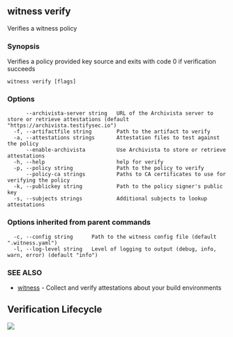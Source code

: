 ## witness verify

Verifies a witness policy

### Synopsis

Verifies a policy provided key source and exits with code 0 if verification succeeds

```
witness verify [flags]
```

### Options

```
      --archivista-server string   URL of the Archivista server to store or retrieve attestations (default "https://archivista.testifysec.io")
  -f, --artifactfile string        Path to the artifact to verify
  -a, --attestations strings       Attestation files to test against the policy
      --enable-archivista          Use Archivista to store or retrieve attestations
  -h, --help                       help for verify
  -p, --policy string              Path to the policy to verify
      --policy-ca strings          Paths to CA certificates to use for verifying the policy
  -k, --publickey string           Path to the policy signer's public key
  -s, --subjects strings           Additional subjects to lookup attestations
```

### Options inherited from parent commands

```
  -c, --config string      Path to the witness config file (default ".witness.yaml")
  -l, --log-level string   Level of logging to output (debug, info, warn, error) (default "info")
```

### SEE ALSO

* [witness](witness.md)	 - Collect and verify attestations about your build environments

## Verification Lifecycle
![](assets/verification.png)
